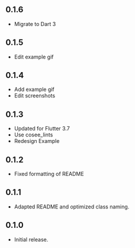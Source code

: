 ## 0.1.6

* Migrate to Dart 3

## 0.1.5

* Edit example gif

## 0.1.4

* Add example gif
* Edit screenshots

## 0.1.3

* Updated for Flutter 3.7
* Use cosee_lints 
* Redesign Example

## 0.1.2

* Fixed formatting of README

## 0.1.1

* Adapted README and optimized class naming.

## 0.1.0

* Initial release.
